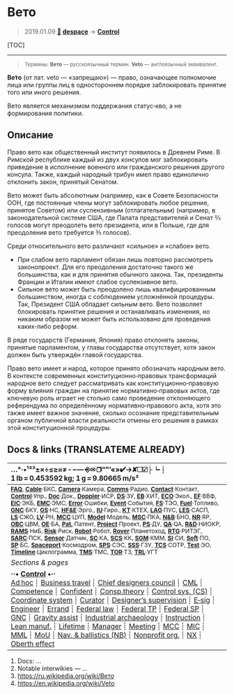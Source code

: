 # Вето
> 2019.01.09 **[🚀](../index/index.md) [despace](index.md)** → **[Control](control.md)**

[TOC]

---

> <small>*Термины:* **Вето** — русскоязычный термин. **Veto** — англоязычный эквивалент.</small>

**Ве́то** (от лат. veto — «запрещаю») — право, означающее полномочие лица или группы лиц в одностороннем порядке заблокировать принятие того или иного решения.

Вето является механизмом поддержания статус‑кво, а не формирования политики.



<p style="page-break-after:always"> </p>

## Описание
Право вето как общественный институт появилось в Древнем Риме. В Римской республике каждый из двух консулов мог заблокировать приведение в исполнение военного или гражданского решения другого консула. Также, каждый народный трибун имел право единолично отклонить закон, принятый Сенатом.

Вето может быть абсолютным (например, как в Совете Безопасности ООН, где постоянные члены могут заблокировать любое решение, принятое Советом) или суспензивным (отлагательным) (например, в законодательной системе США, где Палата представителей и Сенат ⅔ голосов могут преодолеть вето президента, или в Польше, где для преодоления вето требуется ⅗ голосов).

Среди относительного вето различают «сильное» и «слабое» вето.

   - При слабом вето парламент обязан лишь повторно рассмотреть законопроект. Для его преодоления достаточно такого же большинства, как и для принятия обычного закона. Так, президенты Франции и Италии имеют слабое суспензивное вето.
   - Сильное вето может быть преодолено лишь квалифицированным большинством, иногда с соблюдением усложнённой процедуры. Так, Президент США обладает сильным вето. Вето позволяет блокировать принятие решения и останавливать изменения, но никаким образом не может быть использовано для проведения каких‑либо реформ.

В ряде государств (Германия, Япония) право отклонять законы, принятые парламентом, у главы государства отсутствует, хотя закон должен быть утверждён главой государства.

Право вето имеет и народ, которое принято обозначать народным вето. В контексте современных конституционно‑правовых трансформаций народное вето следует рассматривать как конституционно‑правовую форму влияния граждан на принятие нормативно‑правовых актов, где ключевую роль играет не столько само проведение отклоняющего референдума по определённому нормативно‑правового акта, хотя это также имеет важное значение, сколько осознание представительным органом публичной власти реальности отмены его решения в рамках этой конституционной процедуры.



<p style="page-break-after:always"> </p>

## Docs & links (TRANSLATEME ALREADY)
|…°·•¹²³±×÷≤≥≈≠ ‑ −— ⎆✉ ❐“”’«»✔→✘☐☑├┕┆ 1 lb = 0.453592 kg; 1 g = 9.80665 m/s²|
|:--|
|<small>**[FAQ](faq.md)**, **[Cable](cable.md)**·БКС, **[Camera](camera.md)**·Камера, **[Comms](comms.md)**·Радио, **[Contact](contact.md)**·Контакт, **[Control](control.md)**·Упр., **[Doc](doc.md)**·Док., **[Doppler](doppler.md)**·ИСР, **[DS](ds.md)**·ЗУ, **[EB](eb.md)**·ХИТ, **[ECO](ecology.md)**·Экол., **[EF](ef.md)**·ВВФ, **[ElC](elc.md)**·ЭКБ, **[EMC](emc.md)**·ЭМС, **[Error](error.md)**·Ошибки, **[Event](event.md)**·События, **[FS](fs.md)**·ТЭО, **[Fuel](fuel.md)**·Топливо, **[GNC](gnc.md)**·БКУ, **[GS](scs.md)**·НС, **[HF&E](hfe.md)**·Эрго., **[IU](iu.md)**·Гиро., **[KT](kt.md)**·КТЕХ, **[LAG](lag.md)**·ПУC, **[LES](les.md)**·САСП, **[LS](ls.md)**·СЖО, **[LV](lv.md)**·РН, **[MCC](mcc.md)**·ЦУП, **[Model](model.md)**·Модель, **[MSC](sc.md)**·ПКА, **[N&B](nnb.md)**·БНО, **[NR](nr.md)**·ЯР, **[OBC](obc.md)**·ЦВМ, **[OE](oe.md)**·БА, **[Pat.](патент.md)**·Патент, **[Project](project.md)**·Проект, **[PS](ps.md)**·ДУ, **[QA](quality.md)**·QA, **[R&D](rnd.md)**·НИОКР, **[RAMS](rams.md)**·НиБ, **[Risk](risk.md)**·Риск, **[Robot](robotics.md)**·Робот, **[Rover](rover.md)**·Планетоход, **[RTG](rtg.md)**·РИТЭГ, **[SARC](sarc.md)**·ПСК, **[Sensor](sensor.md)**·Датчик, **[SC](sc.md)**·КА, **[SCS](scs.md)**·КК, **[SGM](sgm.md)**·КММ, **[SI](si.md)**·СИ, **[Soft](soft.md)**·ПО, **[SP](sp.md)**·БС, **[Spaceport](spaceport.md)**·Космодром, **[SPS](sps.md)**·СЭС, **[SSS](sss.md)**·ГЗУ, **[TCS](tcs.md)**·СОТР, **[Test](test.md)**·ЭО, **[Timeline](timeline.md)**·Циклограмма, **[TMS](tms.md)**·ТМС, **[TOR](tor.md)**·ТЗ, **[TRL](trl.md)**·УГТ</small>|
|*Sections & pages*|
|**··• [Control](Control.md) •··**<br> [Ad hoc](ad_hoc.md) ┊ [Business travel](business_travel.md) ┊ [Chief designers council](cocd.md) ┊ [CML](cml.md) ┊ [Competence](competence.md) ┊ [Confident](confident.md) ┊ [Consp.theory](consp_theory.md) ┊ [Control sys. (CS)](cs.md) ┊ [Coordinate system](coord_sys.md) ┊ [Curator](curator.md) ┊ [Designer’s supervision](des_spv.md) ┊ [E‑sig](esig.md) ┊ [Engineer](engineer.md) ┊ [Errand](errand.md) ┊ [Federal law](fed_law.md) ┊ [Federal TP](fed_tp.md) ┊ [Federal SP](fed_sp.md) ┊ [GNC](gnc.md) ┊ [Gravity assist](gravass.md) ┊ [Industrial archaeology](ind_arch.md) ┊ [Instruction](instruction.md) ┊ [Lean manuf.](lean_man.md) ┊ [Lifetime](lifetime.md) ┊ [Manager](manager.md) ┊ [Meeting](meeting.md) ┊ [MCC](mcc.md) ┊ [MIC](mic.md) ┊ [MML](mml.md) ┊ [MoU](mou.md) ┊ [Nav. & ballistics (NB)](nnb.md) ┊ [Nonprofit org.](nonprof_org.md) ┊ [NX](nx.md) ┊ [Oberth effect](oberth_eff.md) | ┊ [Org.structure](orgstruct.md) ┊ [Outcomes commission](outccom.md) ┊ [Patent](patent_res.md) ┊ [Peter prin.](peter_principle.md) ┊ [Plan](plan.md) ┊ [PMBok](pmbok.md) ┊ [Quorum](quorum.md) ┊ [R&D management](rnd_mgmt.md) ┊ [R&D support](rnd_support.md) ┊ [Recursion](recurs.md) ┊ [Schulze_method](schulze_method.md) ┊ [Sci'N'Tech activities](st_act.md) ┊ [Sci'N'Tech council](satc.md) ┊ [Single-window system](sw_sys.md) ┊ [Situ.leadership](situ_leadership.md) ┊ [Skunk works](skunk_works.md) ┊ [State arm. plan](plan_sa.md) ┊ [Swamp](swamp.md) ┊ [Teamcenter](teamcenter.md) ┊ [TRIZ](triz.md) ┊ [TRL](trl.md) ┊ [Veto](veto.md) ┊ [Workflow](workflow.md) ┊ [Workgroup](wg.md)|

   1. Docs: …
   1. Notable interwikies — …
   1. <https://ru.wikipedia.org/wiki/Вето>
   1. <https://en.wikipedia.org/wiki/Veto>
